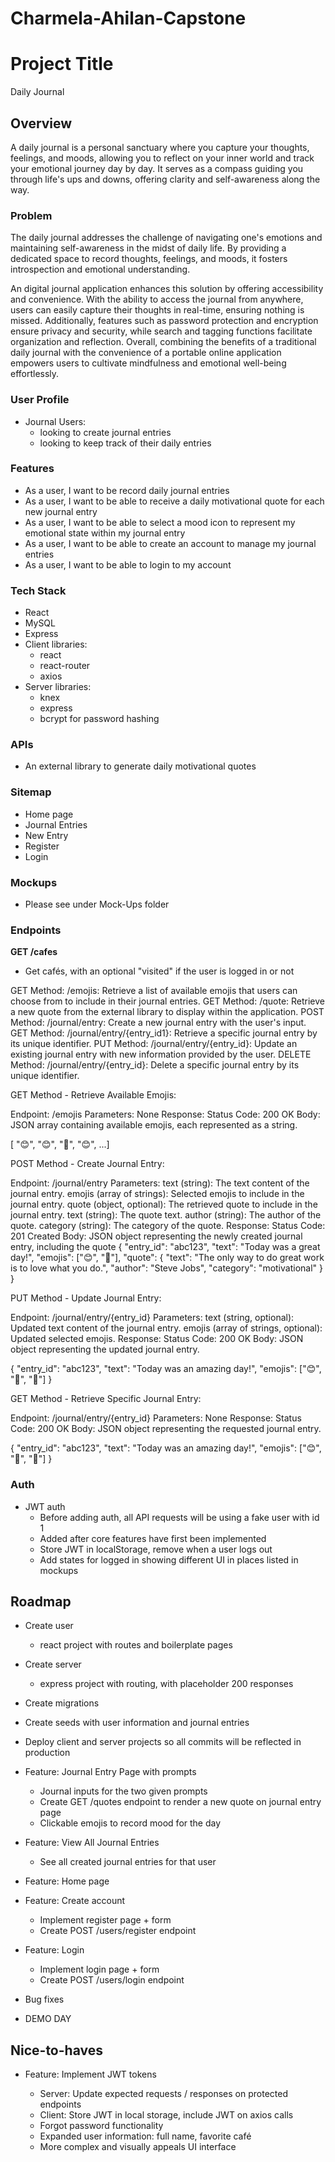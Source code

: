 # Charmela-Ahilan-Capstone

# Project Title

Daily Journal

## Overview

A daily journal is a personal sanctuary where you capture your thoughts, feelings, and moods, allowing you to reflect on your inner world and track your emotional journey day by day. It serves as a compass guiding you through life's ups and downs, offering clarity and self-awareness along the way.

### Problem

The daily journal addresses the challenge of navigating one's emotions and maintaining self-awareness in the midst of daily life. By providing a dedicated space to record thoughts, feelings, and moods, it fosters introspection and emotional understanding.

An digital journal application enhances this solution by offering accessibility and convenience. With the ability to access the journal from anywhere, users can easily capture their thoughts in real-time, ensuring nothing is missed. Additionally, features such as password protection and encryption ensure privacy and security, while search and tagging functions facilitate organization and reflection. Overall, combining the benefits of a traditional daily journal with the convenience of a portable online application empowers users to cultivate mindfulness and emotional well-being effortlessly.

### User Profile

- Journal Users:
  - looking to create journal entries
  - looking to keep track of their daily entries

### Features

- As a user, I want to be record daily journal entries
- As a user, I want to be able to receive a daily motivational quote for each new journal entry
- As a user, I want to be able to select a mood icon to represent my emotional state within my journal entry
- As a user, I want to be able to create an account to manage my journal entries
- As a user, I want to be able to login to my account

### Tech Stack

- React
- MySQL
- Express
- Client libraries:
  - react
  - react-router
  - axios
- Server libraries:
  - knex
  - express
  - bcrypt for password hashing

### APIs

- An external library to generate daily motivational quotes

### Sitemap

- Home page
- Journal Entries
- New Entry
- Register
- Login

### Mockups

- Please see under Mock-Ups folder

### Endpoints

**GET /cafes**

- Get cafés, with an optional "visited" if the user is logged in or not

GET Method:
/emojis: Retrieve a list of available emojis that users can choose from to include in their journal entries.
GET Method:
/quote: Retrieve a new quote from the external library to display within the application.
POST Method:
/journal/entry: Create a new journal entry with the user's input.
GET Method:
/journal/entry/{entry_id1}: Retrieve a specific journal entry by its unique identifier.
PUT Method:
/journal/entry/{entry_id}: Update an existing journal entry with new information provided by the user.
DELETE Method:
/journal/entry/{entry_id}: Delete a specific journal entry by its unique identifier.

GET Method - Retrieve Available Emojis:

Endpoint: /emojis
Parameters: None
Response:
Status Code: 200 OK
Body: JSON array containing available emojis, each represented as a string.

[ "😊", "😊", "💖", "😊", ...]

POST Method - Create Journal Entry:

Endpoint: /journal/entry
Parameters:
text (string): The text content of the journal entry.
emojis (array of strings): Selected emojis to include in the journal entry.
quote (object, optional): The retrieved quote to include in the journal entry.
text (string): The quote text.
author (string): The author of the quote.
category (string): The category of the quote.
Response:
Status Code: 201 Created
Body: JSON object representing the newly created journal entry, including the quote
{
"entry_id": "abc123",
"text": "Today was a great day!",
"emojis": ["😊", "🌟"],
"quote": {
"text": "The only way to do great work is to love what you do.",
"author": "Steve Jobs",
"category": "motivational"
}
}

PUT Method - Update Journal Entry:

Endpoint: /journal/entry/{entry_id}
Parameters:
text (string, optional): Updated text content of the journal entry.
emojis (array of strings, optional): Updated selected emojis.
Response:
Status Code: 200 OK
Body: JSON object representing the updated journal entry.

{
"entry_id": "abc123",
"text": "Today was an amazing day!",
"emojis": ["😊", "🌟", "💖"]
}

GET Method - Retrieve Specific Journal Entry:

Endpoint: /journal/entry/{entry_id}
Parameters: None
Response:
Status Code: 200 OK
Body: JSON object representing the requested journal entry.

{
"entry_id": "abc123",
"text": "Today was an amazing day!",
"emojis": ["😊", "🌟", "💖"]
}

### Auth

- JWT auth
  - Before adding auth, all API requests will be using a fake user with id 1
  - Added after core features have first been implemented
  - Store JWT in localStorage, remove when a user logs out
  - Add states for logged in showing different UI in places listed in mockups

## Roadmap

- Create user

  - react project with routes and boilerplate pages

- Create server

  - express project with routing, with placeholder 200 responses

- Create migrations

- Create seeds with user information and journal entries

- Deploy client and server projects so all commits will be reflected in production

- Feature: Journal Entry Page with prompts

  - Journal inputs for the two given prompts
  - Create GET /quotes endpoint to render a new quote on journal entry page
  - Clickable emojis to record mood for the day

- Feature: View All Journal Entries

  - See all created journal entries for that user

- Feature: Home page

- Feature: Create account

  - Implement register page + form
  - Create POST /users/register endpoint

- Feature: Login

  - Implement login page + form
  - Create POST /users/login endpoint

- Bug fixes

- DEMO DAY

## Nice-to-haves

- Feature: Implement JWT tokens

  - Server: Update expected requests / responses on protected endpoints
  - Client: Store JWT in local storage, include JWT on axios calls
  - Forgot password functionality
  - Expanded user information: full name, favorite café
  - More complex and visually appeals UI interface
